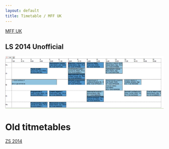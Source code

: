 ```yaml
---
layout: default
title: Timetable / MFF UK
---
```


[MFF UK](.)

## LS 2014 Unofficial

![LS 2014 Unofficial](/static/content/edu/rozvrh_mff_ls_2014_unofficial.png)

# Old titmetables

[ZS 2014](/static/content/edu/rozvrh_mff_zs_2014.png)

